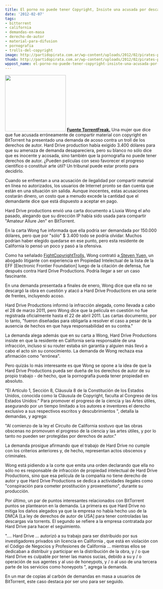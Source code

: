 ```yaml
---
title: El porno no puede tener Copyright, Insiste una acusada por descargas en BitTorrent
date: '2012-02-07'
tags:
- bittorrent
- california
- demandas-en-masa
- derecho-de-autor
- material-para-difusion
- pornografia
- trolls-del-copyright
image: http://partidopirata.com.ar/wp-content/uploads/2012/02/pirates-pron.jpg
thumb: http://partidopirata.com.ar/wp-content/uploads/2012/02/pirates-pron-150x150.jpg
wppost_name: el-porno-no-puede-tener-copyright-insiste-una-acusada-por-descargas-en-bittorrent
---
```


<a href="http://partidopirata.com.ar/wp-content/uploads/2012/02/pirates-pron.jpg"><img class="aligncenter size-full wp-image-3091" title="Porno Pirata" src="http://partidopirata.com.ar/wp-content/uploads/2012/02/pirates-pron.jpg" alt="" width="200" height="185" /></a>
<strong><a href="https://torrentfreak.com/you-cant-copyright-porn-bittorrent-defendant-insists-120206/" target="_blank">Fuente TorrentFreak.</a></strong>
Una mujer que dice que fue acusada erróneamente de compartir material con copyright en BitTorrent ha presentado una demanda de acoso contra un troll de los derechos de autor. Hard Drive production había exigido 3.400 dólares para que su amenaza de demanda desapareciera, pero su blanco no sólo dice que es inocente y acosada, sino también que la pornografía no puede tener derechos de autor. ¿Pueden películas con sexo favorecer el progreso científico o constituir arte útil? Un tribunal puede estar pronto para decidirlo.

Cuando se enfrentan a una acusación de ilegalidad por compartir material en línea no autorizados, los usuarios de Internet pronto se dan cuenta que están en una situación sin salida. Aunque inocentes, estas acusaciones costarán dinero, un costo que a menudo excede la cantidad que el demandante dice que está dispuesto a aceptar en pago.

Hard Drive productions envió una carta documento a Liuxia Wong el año pasado, alegando que su dirección IP había sido usada para compartir "Amateur Allure Jen" en BitTorrent.

En la carta Wong fue informada que ella podría ser demandada por 150.000 dólares, pero que por "sólo" $ 3.400 todo se podría olvidar. Muchos podrían haber elegido quedarse en ese punto, pero esta residente de California lo pensó un poco y pasó a la ofensiva.

Como ha señalado <a href="http://fightcopyrighttrolls.com/2012/01/31/defendant-strikes-back-sues-hard-drive-productions-and-steeles-extortion-outfit/" target="_blank">FightCopyrightTrolls,</a> Wong contrató a<a href="http://www.mpbf.com/attorneys/yuen_steven.php" target="_blank"> Steven Yuen,</a> un abogado litigante con experiencia en Propiedad Intelectual de la lista de la EFF [Electronic Frontier Foundation] luego de la citación de defensa, fue después contra Hard Drive Productions. Podría llegar a ser un caso fascinante.

En una demanda presentada a finales de enero, Wong dice que ella no se descargó la obra en cuestión y atacó a Hard Drive Productions en una serie de frentes, incluyendo acoso.

Hard Drive Productions informó la infracción alegada, como llevada a cabo el 28 de marzo 2011, pero Wong dice que la película en cuestión no fue registrada oficialmente hasta el 22 de abril 2011. Las cartas documento, por lo tanto, "fueron diseñadas para obligarla a resolver el caso a pesar de la ausencia de hechos en que haya responsabilidad en su contra."

La demanda alega además que en su carta a Wong, Hard Drive Productions insiste en que la residente en California sería responsable de una infracción, incluso si su router estaba sin garantía y alguien más llevó a cabo el acto sin su conocimiento. La demanda de Wong rechaza esa afirmación como "errónea".

Pero quizás lo más interesante es que Wong se opone a la idea de que la Hard Drive Productions pueda ser dueña de los derechos de autor de su propio trabajo - de hecho, que la pornografía pueda tener propiedad en absoluto.

"El Artículo 1, Sección 8, Cláusula 8 de la Constitución de los Estados Unidos, conocida como la Cláusula de Copyright, faculta al Congreso de los Estados Unidos:" Para promover el progreso de la ciencia y las Artes útiles, asegurando por un tiempo limitado a los autores e inventores el derecho exclusivo a sus respectivos escritos y descubrimientos ", detalla la demandas, y agrega:

"Al comienzo de la ley el Circuito de California sostuvo que las obras obscenas no promovuen el progreso de la ciencia y las artes útiles, y por lo tanto no pueden ser protegidas por derechos de autor."

La demanda prosigue afirmando que el trabajo de Hard Drive no cumple con los criterios anteriores y, de hecho, representan actos obscenos y criminales.

Wong está pidiendo a la corte que emita una orden declarando que ella no sólo no es responsable de infracción de propiedad intelectual de Hard Drive Productions, sino que esa película de la compañía no tiene derecho de autor y que Hard Drive Productions se dedica a actividades ilegales como "conspiración para cometer prostitución y proxenetismo", durante su producción.

Por último, un par de puntos interesantes relacionados con BitTorrent puntos se plantearon en la demanda. La primera es que Hard Drive no mitiga los daños alegados ya que la empresa no había hecho uso de la DMCA [La ley de derechos de autor de USA] para tener controladas las descargas vía torrents. El segundo se refiere a la empresa contratada por Hard Drive para hacer el seguimiento.

".... Hard Drive ... autorizó a su trabajo para ser distribuido por sus investigadores privados sin licencia en California , que está en violación con el Código de Negocios y Profesiones de California ... mientras ellos se dedicaban a distribuir y participar en la distribución de la obra, y / o que Hard Drive es culpable por tener las manos sucias, debido a su y / o operación de sus agentes y al uso de honeypots, y / o al uso de una tercera parte de los servicios como honeypots ", agrega la demanda.

En un mar de copias al carbón de demandas en masa a usuarios de BitTorrent, este caso destaca por ser uno para ser seguido.
